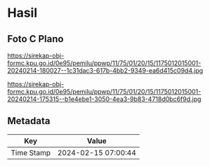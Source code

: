 # Hasil

## Foto C Plano

https://sirekap-obj-formc.kpu.go.id/0e95/pemilu/ppwp/11/75/01/20/15/1175012015001-20240214-180027--1c31dac3-617b-4bb2-9349-ea6d415c09d4.jpg

https://sirekap-obj-formc.kpu.go.id/0e95/pemilu/ppwp/11/75/01/20/15/1175012015001-20240214-175315--b1e4ebe1-3050-4ea3-9b83-4718d0bc6f9d.jpg


## Metadata

| Key        | Value               |
| ---------- | ------------------- |
| Time Stamp | 2024-02-15 07:00:44 |



